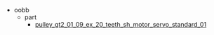 * oobb
  * part
    * [pulley_gt2_01_09_ex_20_teeth_sh_motor_servo_standard_01](oobb/part/pulley_gt2_01_09_ex_20_teeth_sh_motor_servo_standard_01)
